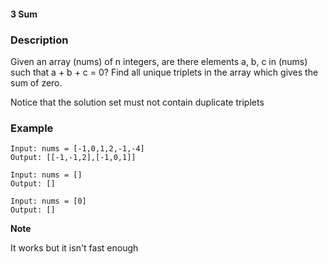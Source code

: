 #### 3 Sum

### Description

Given an array (nums) of n integers, are there elements a, b, c in (nums) such that a + b + c = 0? Find all unique triplets in the array which gives the sum of zero.

Notice that the solution set must not contain duplicate triplets

### Example
```
Input: nums = [-1,0,1,2,-1,-4]
Output: [[-1,-1,2],[-1,0,1]]
```

```
Input: nums = []
Output: []
```

```
Input: nums = [0]
Output: []
```

**Note**

It works but it isn't fast enough
